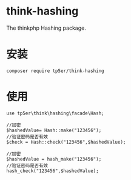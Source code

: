 # think-hashing
The thinkphp Hashing package.

# 安装
~~~
composer require tp5er/think-hashing
~~~

# 使用

~~~
use tp5er\think\hashing\facade\Hash;

//加密
$hashedValue= Hash::make("123456");
//验证密码是否有效
$check = Hash::check("123456",$hashedValue);

//加密
$hashedValue = hash_make("123456");
//验证密码是否有效
hash_check("123456",$hashedValue);
~~~

